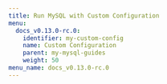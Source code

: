 ```yaml
---
title: Run MySQL with Custom Configuration
menu:
  docs_v0.13.0-rc.0:
    identifier: my-custom-config
    name: Custom Configuration
    parent: my-mysql-guides
    weight: 50
menu_name: docs_v0.13.0-rc.0
---
```


